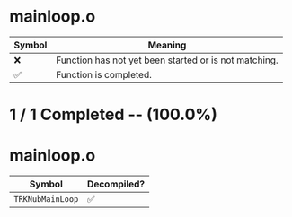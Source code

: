 # mainloop.o
| Symbol | Meaning 
| ------------- | ------------- 
| :x: | Function has not yet been started or is not matching. 
| :white_check_mark: | Function is completed. 


# 1 / 1 Completed -- (100.0%)
# mainloop.o
| Symbol | Decompiled? |
| ------------- | ------------- |
| `TRKNubMainLoop` | :white_check_mark: |
